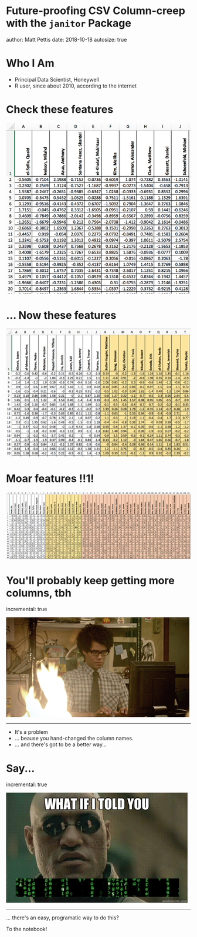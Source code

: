 <style>
.reveal h1, .reveal h2, .reveal h3 {
  word-wrap: normal;
  -moz-hyphens: none;
}
</style>

Future-proofing CSV Column-creep with the `janitor` Package
========================================================
author: Matt Pettis
date: 2018-10-18
autosize: true

Who I Am
========================================================

- Principal Data Scientist, Honeywell
- R user, since about 2010, according to the internet


Check these features
========================================================
![Baby Bear](img/rev-1.png)


... Now these features
========================================================
![Momma Bear](img/rev-2.png)


Moar features !!1!
========================================================
![Cthulhu](img/rev-3.png)


You'll probably keep getting more columns, tbh
========================================================
incremental: true

![itcrowd](img/it-crowd-fire.gif)

***
- It's a problem
- ... beause you hand-changed the column names.
- ... and there's got to be a better way...


Say...
========================================================
incremental: true

![itcrowd](img/what-if-i-told-you.gif)

***

... there's an easy, programatic way to do this?

To the notebook!




